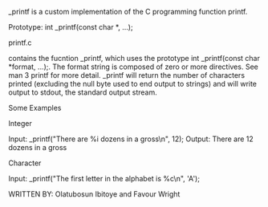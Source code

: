 _printf is a custom implementation of the C programming function printf.

Prototype: int _printf(const char *, ...);

printf.c

contains the fucntion _printf, which uses the prototype int _printf(const char *format, ...);. The format string is composed of zero or more directives. See man 3 printf for more detail. _printf will return the number of characters printed (excluding the null byte used to end output to strings) and will write output to stdout, the standard output stream.

Some Examples

Integer

Input: _printf("There are %i dozens in a gross\n", 12);
Output: There are 12 dozens in a gross

Character

Input: _printf("The first letter in the alphabet is %c\n", 'A');


WRITTEN BY: Olatubosun Ibitoye and Favour Wright
